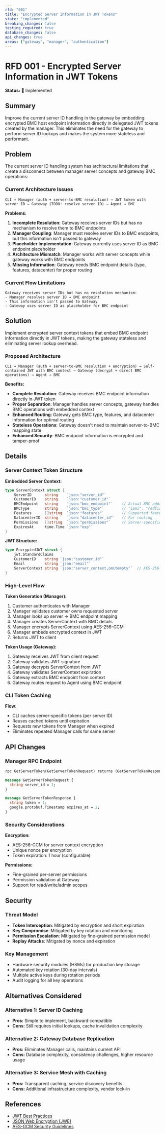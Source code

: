 ```yaml
---
rfd: "001"
title: "Encrypted Server Information in JWT Tokens"
state: "implemented"
breaking_changes: false
testing_required: true
database_changes: false
api_changes: true
areas: ["gateway", "manager", "authentication"]
---
```


# RFD 001 - Encrypted Server Information in JWT Tokens

**Status:** 🎉 Implemented

## Summary

Improve the current server ID handling in the gateway by embedding encrypted BMC
host endpoint information directly in delegated JWT tokens created by the
manager. This eliminates the need for the gateway to perform server ID lookups
and makes the system more stateless and performant.

## Problem

The current server ID handling system has architectural limitations that create
a disconnect between manager server concepts and gateway BMC operations:

### Current Architecture Issues

```
CLI → Manager (auth + server-to-BMC resolution) → JWT token with server ID → Gateway (TODO: resolve server ID) → Agent → BMC
```

**Problems:**

1. **Incomplete Resolution**: Gateway receives server IDs but has no mechanism
   to resolve them to BMC endpoints
2. **Manager Coupling**: Manager must resolve server IDs to BMC endpoints, but
   this information isn't passed to gateway
3. **Placeholder Implementation**: Gateway currently uses server ID as BMC
   endpoint placeholder
4. **Architecture Mismatch**: Manager works with server concepts while gateway
   works with BMC endpoints
5. **Missing Information**: Gateway needs BMC endpoint details (type, features,
   datacenter) for proper routing

### Current Flow Limitations

```
Gateway receives server IDs but has no resolution mechanism:
- Manager resolves server ID → BMC endpoint
- This information isn't passed to Gateway
- Gateway uses server ID as placeholder for BMC endpoint
```

## Solution

Implement encrypted server context tokens that embed BMC endpoint information
directly in JWT tokens, making the gateway stateless and eliminating server
lookup overhead.

### Proposed Architecture

```
CLI → Manager (auth + server-to-BMC resolution + encryption) → Self-contained JWT with BMC context → Gateway (decrypt + direct BMC operations) → Agent → BMC
```

**Benefits:**

-   **Complete Resolution**: Gateway receives BMC endpoint information directly
    in JWT token
-   **Proper Separation**: Manager handles server concepts, gateway handles BMC
    operations with embedded context
-   **Enhanced Routing**: Gateway gets BMC type, features, and datacenter
    information for optimal routing
-   **Stateless Operations**: Gateway doesn't need to maintain server-to-BMC
    mapping state
-   **Enhanced Security**: BMC endpoint information is encrypted and
    tamper-proof

## Details

### Server Context Token Structure

**Embedded Server Context:**
```go
type ServerContext struct {
    ServerID      string    `json:"server_id"`
    CustomerID    string    `json:"customer_id"`
    BMCEndpoint   string    `json:"bmc_endpoint"`    // Actual BMC address
    BMCType       string    `json:"bmc_type"`        // "ipmi", "redfish"
    Features      []string  `json:"features"`        // Supported features
    DatacenterID  string    `json:"datacenter_id"`   // For routing
    Permissions   []string  `json:"permissions"`     // Server-specific perms
    ExpiresAt     time.Time `json:"exp"`
}
```

**JWT Structure:**
```go
type EncryptedJWT struct {
    jwt.StandardClaims
    CustomerID    string `json:"customer_id"`
    Email         string `json:"email"`
    ServerContext string `json:"server_context,omitempty"`  // AES-256-GCM encrypted
}
```

### High-Level Flow

**Token Generation (Manager):**
1. Customer authenticates with Manager
2. Manager validates customer owns requested server
3. Manager looks up server → BMC endpoint mapping
4. Manager creates ServerContext with BMC details
5. Manager encrypts ServerContext using AES-256-GCM
6. Manager embeds encrypted context in JWT
7. Returns JWT to client

**Token Usage (Gateway):**
1. Gateway receives JWT from client request
2. Gateway validates JWT signature
3. Gateway decrypts ServerContext from JWT
4. Gateway validates ServerContext expiration
5. Gateway extracts BMC endpoint from context
6. Gateway routes request to Agent using BMC endpoint

### CLI Token Caching

**Flow:**
- CLI caches server-specific tokens (per server ID)
- Reuses cached tokens until expiration
- Requests new tokens from Manager when expired
- Eliminates repeated Manager calls for same server

## API Changes

### Manager RPC Endpoint

```protobuf
rpc GetServerToken(GetServerTokenRequest) returns (GetServerTokenResponse)

message GetServerTokenRequest {
  string server_id = 1;
}

message GetServerTokenResponse {
  string token = 1;
  google.protobuf.Timestamp expires_at = 2;
}
```

### Security Considerations

**Encryption:**
- AES-256-GCM for server context encryption
- Unique nonce per encryption
- Token expiration: 1 hour (configurable)

**Permissions:**
- Fine-grained per-server permissions
- Permission validation at Gateway
- Support for read/write/admin scopes

## Security

### Threat Model

- **Token Interception**: Mitigated by encryption and short expiration
- **Key Compromise**: Mitigated by key rotation and monitoring
- **Permission Escalation**: Mitigated by fine-grained permission model
- **Replay Attacks**: Mitigated by nonce and expiration

### Key Management

- Hardware security modules (HSMs) for production key storage
- Automated key rotation (30-day intervals)
- Multiple active keys during rotation periods
- Audit logging for all key operations

## Alternatives Considered

### Alternative 1: Server ID Caching

- **Pros:** Simple to implement, backward compatible
- **Cons:** Still requires initial lookups, cache invalidation complexity

### Alternative 2: Gateway Database Replication

- **Pros:** Eliminates Manager calls, maintains current API
- **Cons:** Database complexity, consistency challenges, higher resource usage

### Alternative 3: Service Mesh with Caching

- **Pros:** Transparent caching, service discovery benefits
- **Cons:** Additional infrastructure complexity, vendor lock-in

## References

-   [JWT Best Practices](https://tools.ietf.org/html/rfc8725)
-   [JSON Web Encryption (JWE)](https://tools.ietf.org/html/rfc7516)
-   [AES-GCM Security Guidelines](https://nvlpubs.nist.gov/nistpubs/Legacy/SP/nistspecialpublication800-38d.pdf)
